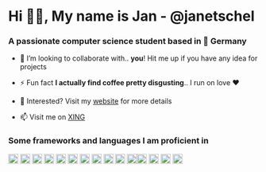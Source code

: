 <h1>Hi 👋🏼, My name is Jan - @janetschel</h1>
<h3>A passionate computer science student based in 📍 Germany</h3>


- 👯 I’m looking to collaborate with.. **you**! Hit me up if you have any idea for projects

- ⚡ Fun fact **I actually find coffee pretty disgusting**.. I run on love ❤️

- 🤔 Interested? Visit my [website](http://www.janetschel.de/) for more details

- 📫 Visit me on [XING](https://www.xing.com/profile/Jan_Etschel/cv)


### Some frameworks and languages I am proficient in

<p align="left"> <img src="https://devicons.github.io/devicon/devicon.git/icons/csharp/csharp-original.svg" alt="csharp" width="20" height="20"/> <img src="https://devicons.github.io/devicon/devicon.git/icons/java/java-original-wordmark.svg" alt="java" width="20" height="20"/> <img src="https://devicons.github.io/devicon/devicon.git/icons/oracle/oracle-original.svg" alt="oracle" width="20" height="20"/> <img src="https://devicons.github.io/devicon/devicon.git/icons/mongodb/mongodb-original-wordmark.svg" alt="mongodb" width="20" height="20"/> <img src="https://devicons.github.io/devicon/devicon.git/icons/mysql/mysql-original-wordmark.svg" alt="mysql" width="20" height="20"/> <img src="https://devicons.github.io/devicon/devicon.git/icons/html5/html5-original-wordmark.svg" alt="html5" width="20" height="20"/> <img src="https://devicons.github.io/devicon/devicon.git/icons/css3/css3-original-wordmark.svg" alt="css3" width="20" height="20"/> <img src="https://devicons.github.io/devicon/devicon.git/icons/javascript/javascript-original.svg" alt="javascript" width="20" height="20"/> <img src="https://devicons.github.io/devicon/devicon.git/icons/react/react-original-wordmark.svg" alt="react" width="20" height="20"/> <img src="https://devicons.github.io/devicon/devicon.git/icons/redux/redux-original.svg" alt="redux" width="20" height="20"/> <img src="https://devicons.github.io/devicon/devicon.git/icons/electron/electron-original.svg" alt="electron" width="20" height="20"/><img src="https://devicons.github.io/devicon/devicon.git/icons/nodejs/nodejs-original-wordmark.svg" alt="nodejs" width="20" height="20"/> <img src="https://devicons.github.io/devicon/devicon.git/icons/express/express-original-wordmark.svg" alt="express" width="20" height="20"/>   <img src="https://devicons.github.io/devicon/devicon.git/icons/docker/docker-original-wordmark.svg" alt="docker" width="20" height="20"/>  <img src="https://devicons.github.io/devicon/devicon.git/icons/go/go-original.svg" alt="go" width="20" height="20"/>        </p><p align="center">
</p>
